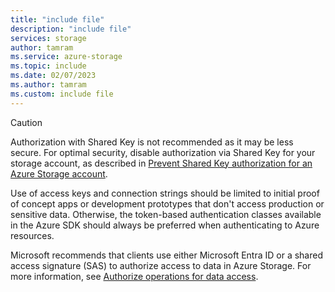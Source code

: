 ```yaml
---
title: "include file"
description: "include file"
services: storage
author: tamram
ms.service: azure-storage
ms.topic: include
ms.date: 02/07/2023
ms.author: tamram
ms.custom: include file
---
```


> [!CAUTION]
> Authorization with Shared Key is not recommended as it may be less secure. For optimal security, disable authorization via Shared Key for your storage account, as described in [Prevent Shared Key authorization for an Azure Storage account](../articles/storage/common/shared-key-authorization-prevent.md).
>
> Use of access keys and connection strings should be limited to initial proof of concept apps or development prototypes that don't access production or sensitive data. Otherwise, the token-based authentication classes available in the Azure SDK should always be preferred when authenticating to Azure resources.
>
> Microsoft recommends that clients use either Microsoft Entra ID or a shared access signature (SAS) to authorize access to data in Azure Storage. For more information, see [Authorize operations for data access](../articles/storage/common/authorize-data-access.md?toc=/azure/storage/blobs/toc.json&bc=/azure/storage/blobs/breadcrumb/toc.json).
